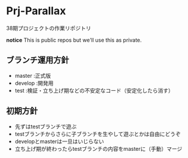# Prj-Parallax
38期プロジェクトの作業リポジトリ

**notice** This is public repos but we'll use this as private.

## ブランチ運用方針
- master  :正式版
- develop :開発用
- test    :検証・立ち上げ期などの不安定なコード（安定化したら消す）

## 初期方針
- 先ずはtestブランチで遊ぶ
- testブランチからさらに子ブランチを生やして遊ぶとかは自由にどうぞ
- developとmasterは一旦はいじらない
- 立ち上げ期が終わったらtestブランチの内容をmasterに（手動）マージ


